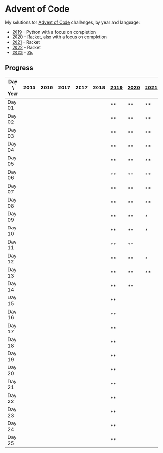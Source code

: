 # Advent of Code

My solutions for [Advent of Code] challenges, by year and language:

- [2019] - Python with a focus on completion
- [2020] - [Racket], also with a focus on completion
- [2021] - Racket
- [2022] - Racket
- [2023] - [Zig]

## Progress

| Day \ Year | 2015 | 2016 | 2017 | 2017 | 2018 | [2019] | [2020] | [2021] | [2022] | [2023] |
|------------|------|------|------|------|------|--------|--------|--------|--------|--------|
| Day 01     |      |      |      |      |      | **     | **     | **     | **     |        |
| Day 02     |      |      |      |      |      | **     | **     | **     | **     |        |
| Day 03     |      |      |      |      |      | **     | **     | **     | **     |        |
| Day 04     |      |      |      |      |      | **     | **     | **     | **     |        |
| Day 05     |      |      |      |      |      | **     | **     | **     | **     |        |
| Day 06     |      |      |      |      |      | **     | **     | **     | **     |        |
| Day 07     |      |      |      |      |      | **     | **     | **     | **     |        |
| Day 08     |      |      |      |      |      | **     | **     | **     | *      |        |
| Day 09     |      |      |      |      |      | **     | **     | *      |        |        |
| Day 10     |      |      |      |      |      | **     | **     | *      | **     |        |
| Day 11     |      |      |      |      |      | **     | **     |        |        |        |
| Day 12     |      |      |      |      |      | **     | **     | *      |        |        |
| Day 13     |      |      |      |      |      | **     | **     | **     |        |        |
| Day 14     |      |      |      |      |      | **     | **     |        |        |        |
| Day 15     |      |      |      |      |      | **     |        |        |        |        |
| Day 16     |      |      |      |      |      | **     |        |        |        |        |
| Day 17     |      |      |      |      |      | **     |        |        |        |        |
| Day 18     |      |      |      |      |      | **     |        |        |        |        |
| Day 19     |      |      |      |      |      | **     |        |        |        |        |
| Day 20     |      |      |      |      |      | **     |        |        |        |        |
| Day 21     |      |      |      |      |      | **     |        |        |        |        |
| Day 22     |      |      |      |      |      | **     |        |        |        |        |
| Day 23     |      |      |      |      |      | **     |        |        |        |        |
| Day 24     |      |      |      |      |      | **     |        |        |        |        |
| Day 25     |      |      |      |      |      | **     |        |        |        |        |

[Advent of Code]: https://adventofcode.com/

[2019]: 2019/README.md

[2020]: 2020/README.md

[Racket]: https://racket-lang.org/

[2021]: 2021/README.md

[2022]: 2022/README.md

[2023]: 2023/README.md

[Zig]: https://ziglang.org/

